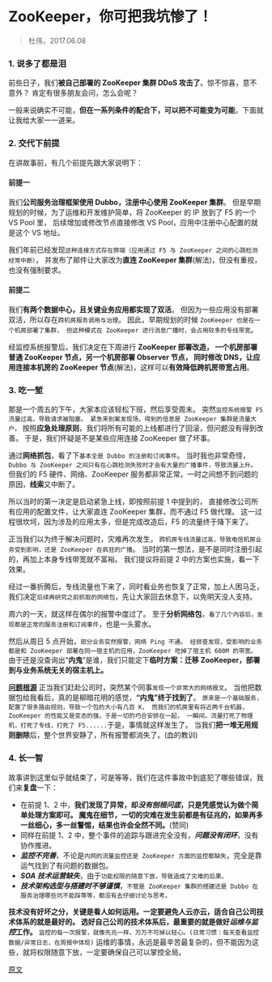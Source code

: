 

ZooKeeper，你可把我坑惨了！
==================
> 杜伟，2017.06.08


### 1. 说多了都是泪
前些日子，我们**被自己部署的 ZooKeeper 集群 DDoS 攻击了**。惊不惊喜，意不意外？
肯定有很多朋友会问，怎么会呢？

一般来说确实不可能，**但在一系列条件的配合下，可以把不可能变为可能**，下面就让我给大家一一道来。


### 2. 交代下前提
在讲故事前，有几个前提先跟大家说明下：

#### 前提一
我们**公司服务治理框架使用 Dubbo，注册中心使用 ZooKeeper 集群**。
但是早期规划的时候，为了运维和开发维护简单，将 ZooKeeper 的 IP 放到了 F5 的一个 VS Pool 里，
后续增加或修改节点直接修改 VS Pool，应用中注册中心配置的就是这个 VS 地址。

我们年前已经发现`这种连接方式存在弊端（应用通过 F5 与 ZooKeeper 之间的心跳检测经常中断）`，
并发布了邮件让大家改为**直连 ZooKeeper 集群**(解法)，但没有重视，也没有强制要求。

#### 前提二
我们**有两个数据中心，且关键业务应用都实现了双活**。
但因为一些应用没有部署双活，所以存在`跨机房服务调用与治理`。
因此，早期规划的时候 `ZooKeeper 也是在一个机房部署了集群，
但这种模式在 ZooKeeper 进行消息广播时，会占用较多的专线带宽`。

经监控系统报警后，我们决定在下周进行 **ZooKeeper 部署改造，
一个机房部署普通 ZooKeeper 节点，另一个机房部署 Observer 节点，
同时修改 DNS，让应用连接本机房的 ZooKeeper 节点**(解法)，这样可以**有效降低跨机房带宽占用**。


### 3. 吃一堑
那是一个周五的下午，大家本应该轻松下班，然后享受周末。
突然`监控系统报警 F5 流量过高，导致请求被阻塞。
紧急来到案发现场，得到的信息是 ZooKeeper 集群是流量大户。`
按照**应急处理原则**，我们将所有可能的上线都进行了回滚，但问题没有得到改善。
于是，我们怀疑是不是某些应用连接 ZooKeeper 做了坏事。

通过**网络抓包**，看了下`基本全是 Dubbo 的注册和订阅事件`。
当时我也非常奇怪，`Dubbo 与 ZooKeeper 之间只有在心跳检测失败时才会有大量的广播事件，导致流量上升。`
但我们的 F5 硬件、网络、ZooKeeper 服务都非常正常，一时之间想不到问题的原因，**线索**又中断了。

所以当时的第一决定是启动紧急上线，即按照前提 1 中提到的，
直接修改公司所有应用的配置文件，让大家直连 ZooKeeper 集群，而不通过 F5 做代理。
这一过程很坎坷，因为涉及的应用太多，但是完成改造后，F5 的流量终于降下来了。

正当我们以为终于解决问题时，灾难再次发生，
`跨机房专线流量过高，导致电信机房业务受到影响，还是 ZooKeeper 在疯狂的广播`。
当时的第一想法，是不是同时注册引起的，再加上本身专线带宽就不富裕。
我们提议将前提 2 中的方案也实施，看一下效果。

经过一番折腾后，专线流量也下来了，同时看业务也恢复了正常，加上人困马乏，
我们决定`后续再研究之前抓取的网络包`，先让大家回去休息下，以免明天没人支持。

周六的一天，就这样在偶尔的报警中度过了。
至于**分析网络包**，`看了几个内容后，发现都是正常的服务注册和订阅事件`，也是一头雾水。

然后从周日 5 点开始，`部分业务突然报警，网络 Ping 不通。
经排查发现，受影响的业务都是和 ZooKeeper 部署在同一宿主机的应用，ZooKeeper 吃掉了宿主机 600M 的带宽。`
由于还是没查询出“**内鬼**”是谁，我们只能定下**临时方案：迁移 ZooKeeper，部署到与业务系统无关的宿主机上。**

**[问题根源]()** 正当我们赶赴公司时，突然某个同事`发现一个非常大的网络报文`。
当他把数据包给我看后，真的是柳暗花明的感觉，**“内鬼”终于找到了**。
`原来是一个基础服务，配置了很多路由规则，导致一个包的大小有几百 K，
而我们的机房里有将近两千台机器，ZooKeeper 的性能又是变态的强，于是一切的巧合安排在一起，
一瞬间，流量打死了物理机，打死了专线，打死了 F5......`于是，事情就这样发生了。
当我们**把一堆无用规则删除**后，整个世界安静了，所有报警都消失了。(血的教训)


### 4. 长一智
故事讲到这里似乎就结束了，可是等等，我们在这件事故中到底犯了哪些错误，我们来**复盘**一下：
* 在前提 1、2 中，**我们发现了异常，却*没有刨根问底*，只是凭感觉认为做个简单处理方案即可。
  魔鬼在细节，一切的灾难在发生前都是有征兆的，如果再多一丝细心，多一丝警惕，结果也许会全然不同。**(赞同)
* 同样在前提 1、2 中，整个事件的追踪与跟进完全没有，**_问题没有闭环_**，没有协作推进。
* **_监控不完善_**，不论是`内网的流量监控还是 ZooKeeper 方面的监控都缺失`，完全是靠运气找到了有问题的数据包。
* **_SOA 技术运营缺失_**，由于`功能权限的随意下放，导致造成了灾难的后果。`
* **_技术架构选型与搭建时不够谨慎_**，`不管是 ZooKeeper 集群的搭建还是 Dubbo 在服务治理哪些坑不能踩等等，都没有去仔细讨论与思考。`

**技术没有好坏之分，关键是看人如何运用。一定要避免人云亦云，适合自己公司技术体系的就是最好的。
选好自己公司的技术体系后，最重要的就是做好*运维与监控*工作。**
`监控的每一次报警，就像先兆一样，万万不可掉以轻心。(日常习惯：每天查看监控数据/异常日志，在周报中体现)`
运维的事情，永远是最辛苦最复杂的，但不能因为这些，就将权限随意下放，一定要确保自己可以掌控全局。


[原文](https://www.jianshu.com/p/81601bb6914b)

